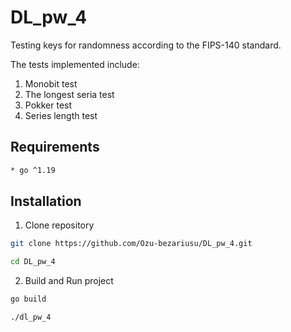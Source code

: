# DL_pw_4
Testing keys for randomness according to the FIPS-140 standard.

The tests implemented include:
1. Monobit test
2. The longest seria test
3. Pokker test
4. Series length test

## Requirements
```bash
* go ^1.19
```

## Installation 

1. Clone repository
```bash
git clone https://github.com/Ozu-bezariusu/DL_pw_4.git
```
```bash
cd DL_pw_4
```

2. Build and Run project
```bash
go build
```
```bash
./dl_pw_4
```


